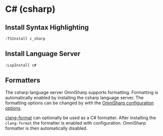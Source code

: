# C# (csharp)

## Install Syntax Highlighting

```vim
:TSInstall c_sharp
```

## Install Language Server

```vim
:LspInstall c#
```

## Formatters

The csharp language server OmniSharp supports formatting. Formatting is automatically enabled by installing the csharp language server. The formatting options can be changed by with the [OmniSharp configuration options](https://github.com/OmniSharp/omnisharp-roslyn/wiki/Configuration-Options).

[clang-format](https://www.electronjs.org/docs/development/clang-format) can optionally be used as a C# formatter. After installing the `clang-format` the formatter is enabled with configuration. OmniSharp formatter is then automatically disabled.
